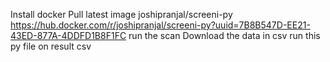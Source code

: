 Install docker
Pull latest image joshipranjal/screeni-py
https://hub.docker.com/r/joshipranjal/screeni-py?uuid=7B8B547D-EE21-43ED-877A-4DDFD1B8F1FC 
run the scan
Download the data in csv
run this py file on result csv
